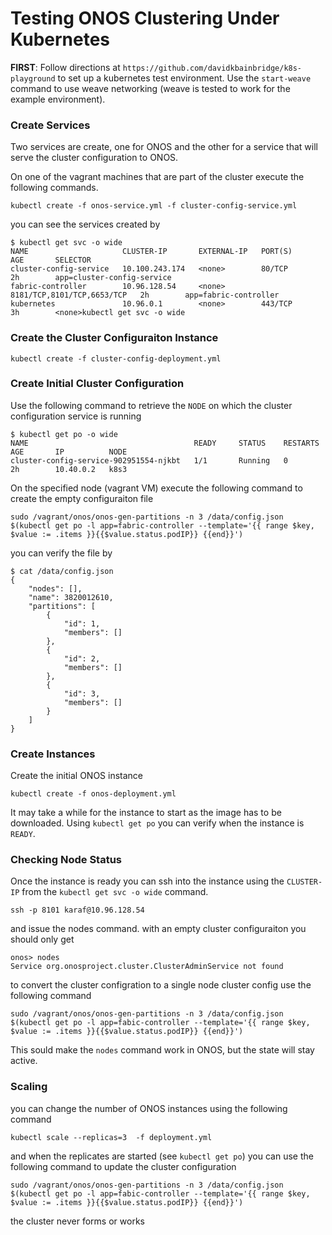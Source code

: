 # Testing ONOS Clustering Under Kubernetes

**FIRST**: Follow directions at `https://github.com/davidkbainbridge/k8s-playground` to set up a
kubernetes test environment. Use the `start-weave` command to use weave networking (weave is tested
to work for the example environment).

### Create Services
Two services are create, one for ONOS and the other for a service that will serve the cluster configuration to ONOS.

On one of the vagrant machines that are part of the cluster execute the following commands.

```
kubectl create -f onos-service.yml -f cluster-config-service.yml
```

you can see the services created by

```
$ kubectl get svc -o wide
NAME                     CLUSTER-IP       EXTERNAL-IP   PORT(S)                      AGE       SELECTOR
cluster-config-service   10.100.243.174   <none>        80/TCP                       2h        app=cluster-config-service
fabric-controller        10.96.128.54     <none>        8181/TCP,8101/TCP,6653/TCP   2h        app=fabric-controller
kubernetes               10.96.0.1        <none>        443/TCP                      3h        <none>kubectl get svc -o wide
```

### Create the Cluster Configuraiton Instance

```
kubectl create -f cluster-config-deployment.yml
```

### Create Initial Cluster Configuration

Use the following command to retrieve the `NODE` on which the cluster configuration service is running

```
$ kubectl get po -o wide
NAME                                     READY     STATUS    RESTARTS   AGE       IP          NODE
cluster-config-service-902951554-njkbt   1/1       Running   0          2h        10.40.0.2   k8s3
```

On the specified node (vagrant VM) execute the following command to create the empty configuraiton file

```
sudo /vagrant/onos/onos-gen-partitions -n 3 /data/config.json $(kubectl get po -l app=fabric-controller --template='{{ range $key, $value := .items }}{{$value.status.podIP}} {{end}}')
```

you can verify the file by

```
$ cat /data/config.json
{
    "nodes": [],
    "name": 3820012610,
    "partitions": [
        {
            "id": 1,
            "members": []
        },
        {
            "id": 2,
            "members": []
        },
        {
            "id": 3,
            "members": []
        }
    ]
}
```

### Create Instances

Create the initial ONOS instance

```
kubectl create -f onos-deployment.yml
```

It may take a while for the instance to start as the image has to be downloaded. Using `kubectl get po` you can
verify when the instance is `READY`.

### Checking Node Status

Once the instance is ready you can ssh into the instance using the `CLUSTER-IP` from the `kubectl get svc -o wide` command.

```
ssh -p 8101 karaf@10.96.128.54
```

and issue the nodes command. with an empty cluster configuraiton you should only get

```
onos> nodes
Service org.onosproject.cluster.ClusterAdminService not found
```

to convert the cluster configration to a single node cluster config use the following command

```
sudo /vagrant/onos/onos-gen-partitions -n 3 /data/config.json $(kubectl get po -l app=fabic-controller --template='{{ range $key, $value := .items }}{{$value.status.podIP}} {{end}}')
```

This sould make the `nodes` command work in ONOS, but the state will stay active.

### Scaling

you can change the number of ONOS instances using the following command

```
kubectl scale --replicas=3  -f deployment.yml
```

and when the replicates are started (see `kubectl get po`) you can use the following command to update the cluster configuration

```
sudo /vagrant/onos/onos-gen-partitions -n 3 /data/config.json $(kubectl get po -l app=fabic-controller --template='{{ range $key, $value := .items }}{{$value.status.podIP}} {{end}}')
```

the cluster never forms or works
